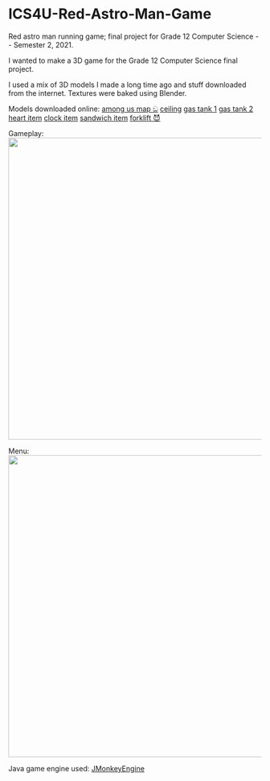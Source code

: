 # ICS4U-Red-Astro-Man-Game
Red astro man running game; final project for Grade 12 Computer Science -- Semester 2, 2021.

I wanted to make a 3D game for the Grade 12 Computer Science final project.

I used a mix of 3D models I made a long time ago and stuff downloaded from the internet.
Textures were baked using Blender.

Models downloaded online:
[among us map ඞ](https://sketchfab.com/3d-models/among-us-map-the-skeld-59a93886f9e74ff6836dff0c269da45f)
[ceiling](https://sketchfab.com/3d-models/imperial-ship-corridor-b2fb87a3f34548a7a334875b626a37c0)
[gas tank 1](https://sketchfab.com/3d-models/gas-tank-prop-free-agustin-honnun-209b14d8f686484f8e435cd2801d5133)
[gas tank 2](https://sketchfab.com/3d-models/gas-tank-fcff049c431041a4889b836be5e93c93)
[heart item](https://sketchfab.com/3d-models/heart-6cd8fdfd28d74baab3e5497105499233)
[clock item](https://sketchfab.com/3d-models/clock-low-poly-a8bf334c411b4acaa2dcfc827f28ebf6)
[sandwich item](https://sketchfab.com/3d-models/sub-sandwich-game-ready-2k-pbr-b7aa7644a6f9481b89da16eb2b9ca39b)
[forklift 😈](https://free3d.com/3d-model/forklift-977987.html)

Gameplay:
<img src="https://i.imgur.com/GwHCCxY.png" width="600"/>

Menu:
<img src="https://media.giphy.com/media/hi99JOEdTJK9uEduTq/giphy.gif" width="600"/>

Java game engine used: [JMonkeyEngine](https://jmonkeyengine.org/)
